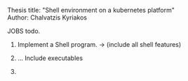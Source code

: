 Thesis title: "Shell environment on a kubernetes platform" <br>
Author: Chalvatzis Kyriakos 


JOBS todo.


1. Implement a Shell program.
-> (include all shell features)

2. ... Include executables

3. 






































